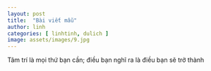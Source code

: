 ```yaml
---
layout: post
title:  "Bài viết mẫu"
author: linh
categories: [ linhtinh, dulich ]
image: assets/images/9.jpg
---
```


Tâm trí là mọi thứ bạn cần; điều bạn nghĩ ra là điều bạn sẽ trở thành

